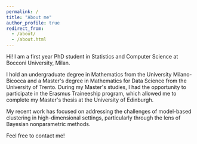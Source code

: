 ```yaml
---
permalink: /
title: "About me"
author_profile: true
redirect_from: 
  - /about/
  - /about.html
---
```


Hi! I am a first year PhD student in Statistics and Computer Science at Bocconi University, Milan. 

I hold an undergraduate degree in Mathematics from the University Milano-Bicocca and a Master's degree in Mathematics for Data Science from the University of Trento. During my Master's studies, I had the opportunity to participate in the Erasmus Traineeship program, which allowed me to complete my Master's thesis at the University of Edinburgh.

My recent work has focused on addressing the challenges of model-based clustering in high-dimensional settings, particularly through the lens of Bayesian nonparametric methods.

Feel free to contact me!
